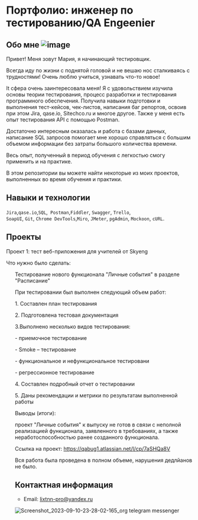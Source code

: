 
# Портфолио: инженер по тестированию/QA Engeenier

## Обо мне ![image](https://github.com/Xermany/My-porfolio/assets/144449662/b8b01e0b-022c-45e9-9032-4ab3fb727d27)


Привет! Меня зовут Мария, я начинающий тестировщик. <br>

Всегда иду по жизни с поднятой головой и не вешаю нос сталкиваясь с трудностями! 
Очень люблю учиться, узнавать что-то новое! 

It сфера очень заинтересовала меня! Я с удовольствием изучила основы теории тестирования, процесс разработки и тестирования программного обеспечения. Получила навыки подготовки и выполнения тест-кейсов, чек-листов, написания баг репортов, освоив при этом Jira, qase.io, Sitechco.ru и многое другое. Также у меня есть опыт тестирования API с помощью Postman. 

Достаточно интересным оказалась и работа с базами данных, написание SQL запросов помогает мне хорошо справляться с большим объемом информации без затраты большого количества времени.

Весь опыт, полученный в период обучения с легкостью смогу применить и на практике. 

В этом репозитории вы можете найти некоторые из моих проектов, выполненных во время обучения и практики.
<br>

## Навыки и технологии
``Jira``,``qase.io``,``SQL``,`` Postman``,``Fiddler``, ``Swagger``, ``Trello``, <br>
``SoapUI``, ``Git``, ``Chrome DevTools``,``Miro``, ``JMeter``, ``pgAdmin``, ``Mockoon``, ``cURL``.


## Проекты

<p> Проект 1: тест веб-приложения для учителей от Skyeng</p>
<p>Что нужно было сделать:<p>
<ol> Тестирование нового функционала "Личные события" в разделе "Расписание"
  
<p>При тестировании был выполнен следующий объем работ: <p>
 <p> 1. Составлен план тестирования
 <p> 2. Подготовлена тестовая документация 
 <p> 3.Выполнено несколько видов тестирования:
<p>- приемочное тестирование
<p>- Smoke – тестирование
<p>- функциональное  и нефункциональное тестировани
<p>- регрессионное тестирование
 <p> 4. Составлен подробный отчет о тестировании
 <p> 5. Даны рекомендации и метрики по результатам выполненной работы

 <p>Выводы (итоги):<p> проект "Личные события" к выпуску не готов в связи с неполной реализацией функционала, заявленного в требованиях, а также неработоспособностью ранее созданного функционала.

 Ссылка на проект: https://qabug1.atlassian.net/l/cp/7aSHQa8V

Вся работа была проведена в полном объеме, нарушения дедлйанов не было.


## Контактная информация
- Email: lixtnn-pro@yandex.ru

![Screenshot_2023-09-10-23-28-02-165_org telegram messenger](https://github.com/Xermany/My-porfolio/assets/144449662/0fd3a717-ac89-4ea4-9317-6012fd4dcc37)

